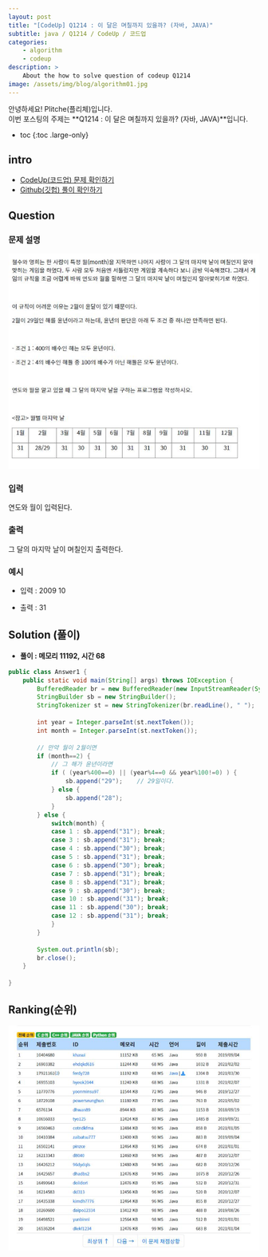 ```yaml
---
layout: post
title: "[CodeUp] Q1214 : 이 달은 며칠까지 있을까? (자바, JAVA)"
subtitle: java / Q1214 / CodeUp / 코드업
categories:
    - algorithm
    - codeup
description: >
    About the how to solve question of codeup Q1214
image: /assets/img/blog/algorithm01.jpg
---
```


안녕하세요! Plitche(플리체)입니다.  
이번 포스팅의 주제는 **Q1214 : 이 달은 며칠까지 있을까? (자바, JAVA)**입니다.

* toc
{:toc .large-only}

## intro
* [CodeUp(코드업) 문제 확인하기](https://codeup.kr/problem.php?id=1214)  
* [Github(깃헙) 풀이 확인하기](https://github.com/plitche/CodeUp_Solution/tree/master/Q1201~Q1300/Q1214)  

## Question
### 문제 설명
![](/assets/post/codeup/Q1200~Q1299/20210812_01/01.JPG)
### 입력
연도와 월이 입력된다.  

### 출력
그 달의 마지막 날이 며칠인지 출력한다.  

### 예시
* 입력 : 2009 10  
  
* 출력 : 31  

## Solution (풀이)
* **풀이 : 메모리 11192, 시간 68**  

```java
public class Answer1 {
	public static void main(String[] args) throws IOException {
		BufferedReader br = new BufferedReader(new InputStreamReader(System.in));
		StringBuilder sb = new StringBuilder();
        StringTokenizer st = new StringTokenizer(br.readLine(), " ");
        
        int year = Integer.parseInt(st.nextToken());
        int month = Integer.parseInt(st.nextToken());

        // 만약 월이 2월이면
        if (month==2) {
        	// 그 해가 윤년이라면
        	if ( (year%400==0) || (year%4==0 && year%100!=0) ) {
        		sb.append("29");	// 29일이다.
            } else {
            	sb.append("28");
            }
        } else {
        	switch(month) {
        	case 1 : sb.append("31"); break;
        	case 3 : sb.append("31"); break;
        	case 4 : sb.append("30"); break;
        	case 5 : sb.append("31"); break;
        	case 6 : sb.append("30"); break;
        	case 7 : sb.append("31"); break;
        	case 8 : sb.append("31"); break;
        	case 9 : sb.append("30"); break;
        	case 10 : sb.append("31"); break;
        	case 11 : sb.append("30"); break;
        	case 12 : sb.append("31"); break;
        	}
        }
     
        System.out.println(sb);
        br.close();
	}

}

```  

## Ranking(순위)
![](/assets/post/codeup/Q1200~Q1299/20210812_01/02.JPG)  